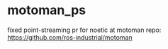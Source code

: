 # motoman_ps

fixed point-streaming pr for noetic at motoman repo: https://github.com/ros-industrial/motoman
